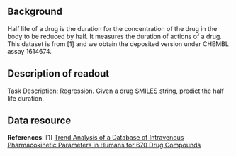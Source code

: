 ## Background
Half life of a drug is the duration for the concentration of the drug in the body to be reduced by half. It measures the duration of actions of a drug. This dataset is from [1] and we obtain the deposited version under CHEMBL assay 1614674.

## Description of readout
Task Description: Regression. Given a drug SMILES string, predict the half life duration.

## Data resource
**References**: [1] [Trend Analysis of a Database of Intravenous Pharmacokinetic Parameters in Humans for 670 Drug Compounds
](https://doi.org/10.1124/dmd.108.020479)